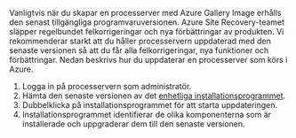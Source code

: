
Vanligtvis när du skapar en processerver med Azure Gallery Image erhålls den senast tillgängliga programvaruversionen. Azure Site Recovery-teamet släpper regelbundet felkorrigeringar och nya förbättringar av produkten. Vi rekommenderar starkt att du håller processervern uppdaterad med den senaste versionen så att du får alla felkorrigeringar, nya funktioner och förbättringar. Nedan beskrivs hur du uppdaterar en processerver som körs i Azure.

1. Logga in på processervern som administratör.
2. Hämta den senaste versionen av det [enhetliga installationsprogrammet](http://aka.ms/unifiedsetup).
3. Dubbelklicka på installationsprogrammet för att starta uppdateringen.
4. Installationsprogrammet identifierar de olika komponenterna som är installerade och uppgraderar dem till den senaste versionen.


<!--HONumber=Feb17_HO1-->


